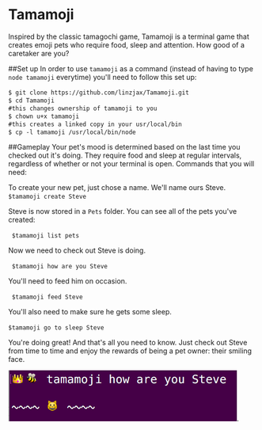 # Tamamoji
Inspired by the classic tamagochi game, Tamamoji is a terminal game that creates emoji pets who require food, sleep and attention. How good of a caretaker are you?

##Set up
In order to use `tamamoji` as a command (instead of having to type `node tamamoji` everytime) you'll need to follow this set up:

```
$ git clone https://github.com/linzjax/Tamamoji.git
$ cd Tamamoji
#this changes ownership of tamamoji to you
$ chown u+x tamamoji
#this creates a linked copy in your usr/local/bin
$ cp -l tamamoji /usr/local/bin/node

```

##Gameplay
Your pet's mood is determined based on the last time you checked out it's doing. They require food and sleep at regular intervals, regardless of whether or not your terminal is open. Commands that you will need:

To create your new pet, just chose a name. We'll name ours Steve.
` $tamamoji create Steve `

Steve is now stored in a `Pets` folder. You can see all of the pets you've created:

` $tamamoji list pets`

Now we need to check out Steve is doing.

` $tamamoji how are you Steve`

You'll need to feed him on occasion.

` $tamamoji feed Steve`

You'll also need to make sure he gets some sleep.

` $tamamoji go to sleep Steve `

You're doing great! And that's all you need to know. Just check out Steve from time to time and enjoy the rewards of being a pet owner: their smiling face.

![smiling face](/img/happy_pet.png).
